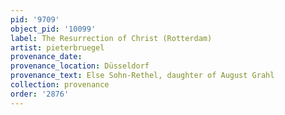 ```yaml
---
pid: '9709'
object_pid: '10099'
label: The Resurrection of Christ (Rotterdam)
artist: pieterbruegel
provenance_date:
provenance_location: Düsseldorf
provenance_text: Else Sohn-Rethel, daughter of August Grahl
collection: provenance
order: '2876'
---
```

